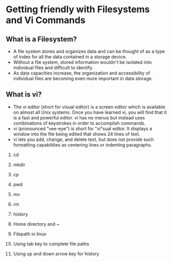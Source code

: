 # Getting friendly with Filesystems and Vi Commands



## What is a Filesystem?

* A file system stores and organizes data and can be thought of as a type of index for all the data contained in a storage device.
* Without a file system, stored information wouldn't be isolated into individual files and difficult to identify.
* As data capacities increase, the organization and accessibility of individual files are becoming even more important in data storage.

## What is vi?
* The vi editor (short for visual editor) is a screen editor which is available on almost all Unix systems. Once you have learned vi, you will find that it is a fast and powerful editor. vi has no menus but instead uses combinations of keystrokes in order to accomplish commands. 
* vi (pronounced "vee-eye") is short for "vi"sual editor. It displays a window into the file being edited that shows 24 lines of text.
* vi lets you add, change, and delete text, but does not provide such formatting capabilities as centering lines or indenting paragraphs.



1. cd


2. mkdir


3. cp


4. pwd


5. mv


6. rm


7. history


8. Home directory and ~


9. Filepath in linux


10. Using tab key to complete file paths


11. Using up and down arrow key for history
